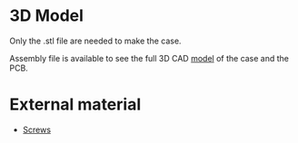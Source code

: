 # 3D Model
Only the .stl file are needed to make the case.

Assembly file is available to see the full 3D CAD [model](./Hardware/Solidworks/OpenIMU-MiniLogger.SLDASM) of the case and the PCB.

# External material

* [Screws](https://www.mcmaster.com/92525a118)
